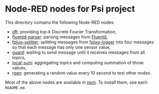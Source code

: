 # Node-RED nodes for Psi project
This directory contains the following Node-RED nodes:

* [dft](./dft/README.md): providing top-k Discrete Fourier Transformation,
* [fluentd-parser](./fluentd-parser/README.md):
  parsing messages from [Fluentd](http://www.fluentd.org/),
* [fplug-splitter](./fplug-splitter/README.md):
  splitting messages from
  [fplug-logger](https://github.com/jkawamoto/fplug-logger) into four messages
  so that each message has only one sensor value,
* [guard](./guard/README.md): waiting to send message until it receives messages
  from all topics,
* [local-sum](./local-sum/README.md): aggregating topics and computing summation
  of those values,
* [rgen](./rgen/README.md): generating a random value every 10 second to test
  other nodes.

Most of the above nodes are available in [npm](https://www.npmjs.com/).
To install them, see each `README.md`.
